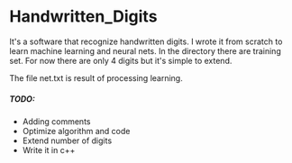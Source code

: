 # Handwritten_Digits
It's a software that recognize handwritten digits. I wrote it from scratch to learn machine learning and neural nets.
In the directory there are training set. For now there are only 4 digits but it's simple to extend.

The file net.txt is result of processing learning.

##### TODO:
* Adding comments
* Optimize algorithm and code
* Extend number of digits
* Write it in c++
